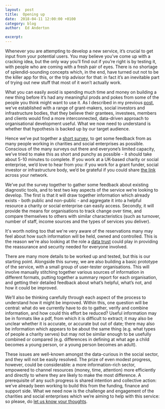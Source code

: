 ```yaml
---
layout:  post
title:  Opening up
date:  2018-04-11 12:00:00 +0100
category: blog
author:  Ed Anderton

excerpt: 
---
```


Whenever you are attempting to develop a new service, it’s crucial to get input from your potential users. You may believe you’ve come up with a cracking idea, but the only way you’ll find out if you’re right is by testing it, with people who are coming with a fresh pair of eyes. There is no shortage of splendid-sounding concepts which, in the end, have turned out not to be the killer app for this, or the trip advisor for that: in fact it’s an inevitable part of trying out new stuff that most of it won’t actually work.

What you can easily avoid is spending much time and money on building a new thing before it’s had any meaningful prods and pokes from some of the people you think might want to use it. As I described in my previous [post](http://socialeconomydatalab.org/blog/2018/03/14/introducing-the-open-diagnostic-project/), we’ve established with a range of grant-makers, social investors and infrastructure bodies, that they believe their grantees, investees, members and clients would find a more interconnected, data-driven approach to organisational development useful. What we now need to understand is whether that hypothesis is backed up by our target audience.

Hence we’ve put together a [short survey](https://goo.gl/forms/Xylk84V2PwjFjEUN2), to get some feedback from as many people working in charities and social enterprises as possible. Conscious of the many surveys out there and everyone’s limited capacity, we’ve tried to make this as short and punchy as possible - it should take about 5-10 minutes to complete. If you work at a UK-based charity or social enterprise, we’d love to hear from you: if you work for a grant funder, social investor or infrastructure body, we’d be grateful if you could share [the link](https://goo.gl/forms/Xylk84V2PwjFjEUN2) across your network.

We’ve put the survey together to gather some feedback about existing diagnostic tools, and to test two key aspects of the service we’re looking to develop. The first is that it will draw together information which already exists - both public and non-public - and aggregate it into a helpful resource a charity or social enterprise can easily access. Secondly, it will provide the means for organisations to track change over time, and compare themselves to others with similar characteristics (such as turnover, number of staff, income sources and the types of services you deliver). 

It's worth noting too that we're very aware of the reservations many may feel about how such information will be held, owned and controlled. This is the reason we're also looking at the role a [data trust](http://socialeconomydatalab.org/trust/) could play in providing the reassurance and security needed for everyone involved.  

There are many more details to be worked up and tested, but this is our starting point. Alongside this survey, we are also building a basic prototype of the service, with a small group of user-tester organisations. This will involve manually stitching together various sources of information in different formats, putting together a summary report for each organisation, and getting their detailed feedback about what’s helpful, what’s not, and how it could be improved. 

We’ll also be thinking carefully through each aspect of the process to understand how it might be improved. Within this, one question will be central: what do we currently have to do to gather, verify and combine information, and how could this effort be reduced? Useful information may be in formats like a pdf, from which it is difficult to extract; it may also be unclear whether it is accurate, or accurate but out of date; there may also be information which appears to be about the same thing (e.g. what types of people a charity serves) but may not be similar enough to be usefully combined or compared (e.g. differences in defining at what age a child becomes a young person, or a young person becomes an adult).  

These issues are well-known amongst the data-curious in the social sector, and they will not be easily resolved. The prize of even modest progress, however, could be considerable: a more information-rich sector, empowered to channel resources (money, time, attention) more efficiently and directly to where they are likely to make the most difference. A prerequisite of any such progress is shared intention and collective action: we’ve already been working to build this from the funding, finance and support side. What we need now is the challenge and engagement of the charities and social enterprises which we’re aiming to help with this service: so please, do [let us know your thoughts](https://goo.gl/forms/Xylk84V2PwjFjEUN2). 

